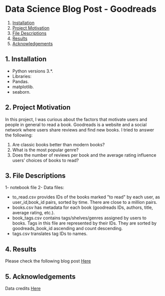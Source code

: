 # Data Science Blog Post - Goodreads

1. [Installation](#installation)
2. [Project Motivation](#motivation)
3. [File Descriptions](#files)
4. [Results](#results)
5. [Acknowledgements](#Acknowledgements)

## 1. Installation <a name="installation"></a>

- Python versions 3.*.
- Libraries:
- Pandas.
- matplotlib.
- seaborn.

## 2. Project Motivation <a name="motivation"></a>
In this project, I was curious about the factors that motivate users and people in general to read a book. Goodreads is a website and a social network where users share reviews and find new books. I tried to answer the following:

1. Are classic books better than modern books?
2. What is the most popular genre? 
3. Does the number of reviews per book and the average rating influence users’ choices of books to read?


## 3. File Descriptions <a name="files"></a>  

1- notebook file 
2- Data files:
- to_read.csv provides IDs of the books marked "to read" by each user, as user_id,book_id pairs, sorted by time. There are close to a million pairs.
- books.csv has metadata for each book (goodreads IDs, authors, title, average rating, etc.).
- book_tags.csv contains tags/shelves/genres assigned by users to books. Tags in this file are represented by their IDs. They are sorted by goodreads_book_id ascending and count descending.
- tags.csv translates tag IDs to names.

## 4. Results <a name="results"></a>
Please check the following blog post [Here](https://medium.com/@athlatif/what-motivates-readers-to-choose-their-next-book-insights-on-goodreads-dataset-41681e9720f7)

## 5. Acknowledgements<a name="Acknowledgements"></a>
Data credits [Here](https://github.com/zygmuntz/goodbooks-10k) 


